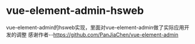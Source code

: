 # vue-element-admin-hsweb
vue-element-admin的hsweb实现，里面对vue-element-admin做了实际应用开发的调整
感谢作者--https://github.com/PanJiaChen/vue-element-admin
